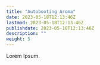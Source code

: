 ```yaml
---
title: "Autobooting Aroma"
date: 2023-05-18T12:13:46Z
lastmod: 2023-05-18T12:13:46Z
publishdate: 2023-05-18T12:13:46Z
description: ""
weight: 5
---
```


Lorem Ipsum.
